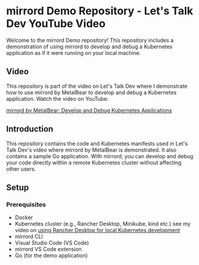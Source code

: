 # mirrord Demo Repository - Let's Talk Dev YouTube Video

Welcome to the mirrord Demo repository! This repository includes a demonstration of using mirrord to develop and debug a Kubernetes application as if it were running on your local machine.

## Video
This repository is part of the video on Let's Talk Dev where I demonstrate how to use mirrord by MetalBear to develop and debug a Kubernetes application. Watch the video on YouTube:

[mirrord by MetalBear: Develop and Debug Kubernetes Applications](https://youtu.be/KJpEebC1tNE)

## Introduction
This repository contains the code and Kubernetes manifests used in Let's Talk Dev's video where mirrord by MetalBear is demonstrated. It also contains a sample Go application.
With mirrord, you can develop and debug your code directly within a remote Kubernetes cluster without affecting other users.

## Setup
### Prerequisites
- Docker
- Kubernetes cluster (e.g., Rancher Desktop, Minikube, kind etc.) see my video on [using Rancher Desktop for local Kubernetes development](https://youtu.be/UwXaUESSRBY)
- mirrord CLI
- Visual Studio Code (VS Code)
- mirrord VS Code extension
- Go (for the demo application)

